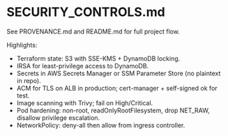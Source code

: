 # SECURITY_CONTROLS.md

See PROVENANCE.md and README.md for full project flow.

Highlights:
- Terraform state: S3 with SSE-KMS + DynamoDB locking.
- IRSA for least-privilege access to DynamoDB.
- Secrets in AWS Secrets Manager or SSM Parameter Store (no plaintext in repo).
- ACM for TLS on ALB in production; cert-manager + self-signed ok for test.
- Image scanning with Trivy; fail on High/Critical.
- Pod hardening: non-root, readOnlyRootFilesystem, drop NET_RAW, disallow privilege escalation.
- NetworkPolicy: deny-all then allow from ingress controller.
